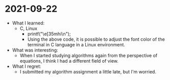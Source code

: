 # 2021-09-22

- What I learned: 
  - C, Linux
    - printf("\e[35mhi\n");
    - Using the above code, it is possible to adjust the font color of the terminal in C language in a Linux environment.
- What was interesting: 
  - When I started studying algorithms again from the perspective of equations, I think I had a different field of view.
- What I regret:
  -  I submitted my algorithm assignment a little late, but I'm worried.